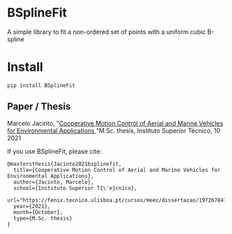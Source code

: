 # BSplineFit
A simple library to fit a non-ordered set of points with a uniform cubic B-spline

# Install 
```
pip install BSplineFit
```

## Paper / Thesis
Marcelo Jacinto, 
"[Cooperative Motion Control of Aerial and Marine Vehicles for Environmental Applications
](https://fenix.tecnico.ulisboa.pt/cursos/meec/dissertacao/1972678479054971)"M.Sc. thesis, Instituto Superior Técnico, 10 2021

If you use BSplineFit, please cite:

```
@mastersthesis{Jacinto2021bsplinefit,
  title={Cooperative Motion Control of Aerial and Marine Vehicles for Environmental Applications},
  author={Jacinto, Marcelo},
  school={Instituto Superior T{\'e}cnico},
  url="https://fenix.tecnico.ulisboa.pt/cursos/meec/dissertacao/1972678479054971",
  year={2021},
  month={October},
  type={M.Sc. thesis}
}
```
